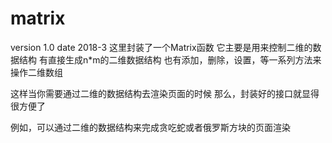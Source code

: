 # matrix
version 1.0 
date 2018-3
这里封装了一个Matrix函数
它主要是用来控制二维的数据结构
有直接生成n*m的二维数据结构
也有添加，删除，设置，等一系列方法来操作二维数组

这样当你需要通过二维的数据结构去渲染页面的时候
那么，封装好的接口就显得很方便了

例如，可以通过二维的数据结构来完成贪吃蛇或者俄罗斯方块的页面渲染
